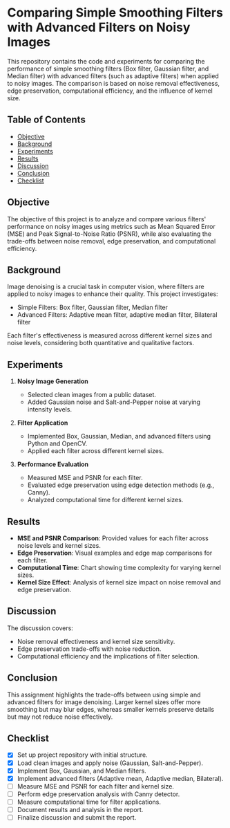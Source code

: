 # Comparing Simple Smoothing Filters with Advanced Filters on Noisy Images

This repository contains the code and experiments for comparing the performance of simple smoothing filters (Box filter, Gaussian filter, and Median filter) with advanced filters (such as adaptive filters) when applied to noisy images. The comparison is based on noise removal effectiveness, edge preservation, computational efficiency, and the influence of kernel size.

## Table of Contents

- [Objective](#objective)
- [Background](#background)
- [Experiments](#experiments)
- [Results](#results)
- [Discussion](#discussion)
- [Conclusion](#conclusion)
- [Checklist](#checklist)

## Objective

The objective of this project is to analyze and compare various filters' performance on noisy images using metrics such as Mean Squared Error (MSE) and Peak Signal-to-Noise Ratio (PSNR), while also evaluating the trade-offs between noise removal, edge preservation, and computational efficiency.

## Background

Image denoising is a crucial task in computer vision, where filters are applied to noisy images to enhance their quality. This project investigates:

- Simple Filters: Box filter, Gaussian filter, Median filter
- Advanced Filters: Adaptive mean filter, adaptive median filter, Bilateral filter

Each filter's effectiveness is measured across different kernel sizes and noise levels, considering both quantitative and qualitative factors.

## Experiments

1. **Noisy Image Generation**

   - Selected clean images from a public dataset.
   - Added Gaussian noise and Salt-and-Pepper noise at varying intensity levels.
2. **Filter Application**

   - Implemented Box, Gaussian, Median, and advanced filters using Python and OpenCV.
   - Applied each filter across different kernel sizes.
3. **Performance Evaluation**

   - Measured MSE and PSNR for each filter.
   - Evaluated edge preservation using edge detection methods (e.g., Canny).
   - Analyzed computational time for different kernel sizes.

## Results

- **MSE and PSNR Comparison**: Provided values for each filter across noise levels and kernel sizes.
- **Edge Preservation**: Visual examples and edge map comparisons for each filter.
- **Computational Time**: Chart showing time complexity for varying kernel sizes.
- **Kernel Size Effect**: Analysis of kernel size impact on noise removal and edge preservation.

## Discussion

The discussion covers:

- Noise removal effectiveness and kernel size sensitivity.
- Edge preservation trade-offs with noise reduction.
- Computational efficiency and the implications of filter selection.

## Conclusion

This assignment highlights the trade-offs between using simple and advanced filters for image denoising. Larger kernel sizes offer more smoothing but may blur edges, whereas smaller kernels preserve details but may not reduce noise effectively.

## Checklist

- [X] Set up project repository with initial structure.
- [X] Load clean images and apply noise (Gaussian, Salt-and-Pepper).
- [X] Implement Box, Gaussian, and Median filters.
- [X] Implement advanced filters (Adaptive mean, Adaptive median, Bilateral).
- [ ] Measure MSE and PSNR for each filter and kernel size.
- [ ] Perform edge preservation analysis with Canny detector.
- [ ] Measure computational time for filter applications.
- [ ] Document results and analysis in the report.
- [ ] Finalize discussion and submit the report.
